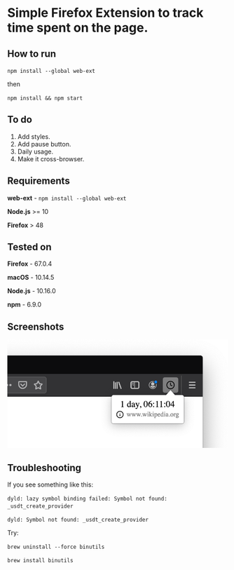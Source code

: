 # Simple Firefox Extension to track time spent on the page.

## How to run

`npm install --global web-ext`

then

`npm install && npm start`

## To do

1. Add styles.
2. Add pause button.
3. Daily usage.
4. Make it cross-browser.

## Requirements

<!-- **npx** - `npm install -g npx` -->

**web-ext** - `npm install --global web-ext`

**Node.js** >= 10

**Firefox** > 48

## Tested on

**Firefox** - 67.0.4

**macOS** - 10.14.5

**Node.js** - 10.16.0

**npm** - 6.9.0

## Screenshots

![Firefox Extension](/screenshots/firefox.png "Firefox Extension")

## Troubleshooting

If you see something like this:

`dyld: lazy symbol binding failed: Symbol not found: _usdt_create_provider`

`dyld: Symbol not found: _usdt_create_provider`

Try:

`brew uninstall --force binutils`

`brew install binutils`
